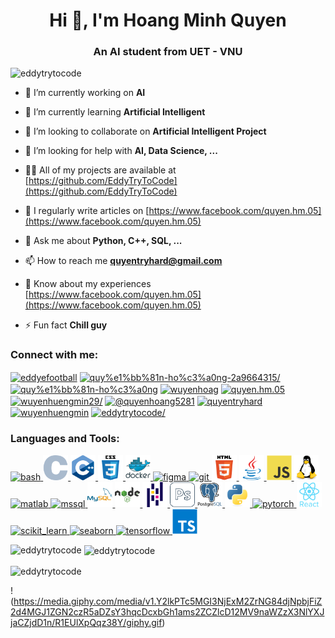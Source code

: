 <h1 align="center">Hi 👋, I'm Hoang Minh Quyen</h1>
<h3 align="center">An AI student from UET - VNU</h3>

<p align="left"> <img src="https://komarev.com/ghpvc/?username=eddytrytocode&label=Profile%20views&color=0e75b6&style=flat" alt="eddytrytocode" /> </p>

- 🔭 I’m currently working on **AI**

- 🌱 I’m currently learning **Artificial Intelligent**

- 👯 I’m looking to collaborate on **Artificial Intelligent Project**

- 🤝 I’m looking for help with **AI, Data Science, ...**

- 👨‍💻 All of my projects are available at [https://github.com/EddyTryToCode](https://github.com/EddyTryToCode)

- 📝 I regularly write articles on [https://www.facebook.com/quyen.hm.05](https://www.facebook.com/quyen.hm.05)

- 💬 Ask me about **Python, C++, SQL, ...**

- 📫 How to reach me **quyentryhard@gmail.com**

- 📄 Know about my experiences [https://www.facebook.com/quyen.hm.05](https://www.facebook.com/quyen.hm.05)

- ⚡ Fun fact **Chill guy**

<h3 align="left">Connect with me:</h3>
<p align="left">
<a href="https://twitter.com/eddyefootball" target="blank"><img align="center" src="https://raw.githubusercontent.com/rahuldkjain/github-profile-readme-generator/master/src/images/icons/Social/twitter.svg" alt="eddyefootball" height="30" width="40" /></a>
<a href="https://linkedin.com/in/quy%e1%bb%81n-ho%c3%a0ng-2a9664315/" target="blank"><img align="center" src="https://raw.githubusercontent.com/rahuldkjain/github-profile-readme-generator/master/src/images/icons/Social/linked-in-alt.svg" alt="quy%e1%bb%81n-ho%c3%a0ng-2a9664315/" height="30" width="40" /></a>
<a href="https://stackoverflow.com/users/quy%e1%bb%81n-ho%c3%a0ng" target="blank"><img align="center" src="https://raw.githubusercontent.com/rahuldkjain/github-profile-readme-generator/master/src/images/icons/Social/stack-overflow.svg" alt="quy%e1%bb%81n-ho%c3%a0ng" height="30" width="40" /></a>
<a href="https://kaggle.com/wuyenhoag" target="blank"><img align="center" src="https://raw.githubusercontent.com/rahuldkjain/github-profile-readme-generator/master/src/images/icons/Social/kaggle.svg" alt="wuyenhoag" height="30" width="40" /></a>
<a href="https://fb.com/quyen.hm.05" target="blank"><img align="center" src="https://raw.githubusercontent.com/rahuldkjain/github-profile-readme-generator/master/src/images/icons/Social/facebook.svg" alt="quyen.hm.05" height="30" width="40" /></a>
<a href="https://instagram.com/wuyenhuengmin29/" target="blank"><img align="center" src="https://raw.githubusercontent.com/rahuldkjain/github-profile-readme-generator/master/src/images/icons/Social/instagram.svg" alt="wuyenhuengmin29/" height="30" width="40" /></a>
<a href="https://www.youtube.com/c/@quyenhoang5281" target="blank"><img align="center" src="https://raw.githubusercontent.com/rahuldkjain/github-profile-readme-generator/master/src/images/icons/Social/youtube.svg" alt="@quyenhoang5281" height="30" width="40" /></a>
<a href="https://www.hackerrank.com/quyentryhard" target="blank"><img align="center" src="https://raw.githubusercontent.com/rahuldkjain/github-profile-readme-generator/master/src/images/icons/Social/hackerrank.svg" alt="quyentryhard" height="30" width="40" /></a>
<a href="https://codeforces.com/profile/wuyenhuengmin" target="blank"><img align="center" src="https://raw.githubusercontent.com/rahuldkjain/github-profile-readme-generator/master/src/images/icons/Social/codeforces.svg" alt="wuyenhuengmin" height="30" width="40" /></a>
<a href="https://www.leetcode.com/eddytrytocode/" target="blank"><img align="center" src="https://raw.githubusercontent.com/rahuldkjain/github-profile-readme-generator/master/src/images/icons/Social/leet-code.svg" alt="eddytrytocode/" height="30" width="40" /></a>
</p>

<h3 align="left">Languages and Tools:</h3>
<p align="left"> <a href="https://www.gnu.org/software/bash/" target="_blank" rel="noreferrer"> <img src="https://www.vectorlogo.zone/logos/gnu_bash/gnu_bash-icon.svg" alt="bash" width="40" height="40"/> </a> <a href="https://www.cprogramming.com/" target="_blank" rel="noreferrer"> <img src="https://raw.githubusercontent.com/devicons/devicon/master/icons/c/c-original.svg" alt="c" width="40" height="40"/> </a> <a href="https://www.w3schools.com/cpp/" target="_blank" rel="noreferrer"> <img src="https://raw.githubusercontent.com/devicons/devicon/master/icons/cplusplus/cplusplus-original.svg" alt="cplusplus" width="40" height="40"/> </a> <a href="https://www.w3schools.com/css/" target="_blank" rel="noreferrer"> <img src="https://raw.githubusercontent.com/devicons/devicon/master/icons/css3/css3-original-wordmark.svg" alt="css3" width="40" height="40"/> </a> <a href="https://www.docker.com/" target="_blank" rel="noreferrer"> <img src="https://raw.githubusercontent.com/devicons/devicon/master/icons/docker/docker-original-wordmark.svg" alt="docker" width="40" height="40"/> </a> <a href="https://www.figma.com/" target="_blank" rel="noreferrer"> <img src="https://www.vectorlogo.zone/logos/figma/figma-icon.svg" alt="figma" width="40" height="40"/> </a> <a href="https://git-scm.com/" target="_blank" rel="noreferrer"> <img src="https://www.vectorlogo.zone/logos/git-scm/git-scm-icon.svg" alt="git" width="40" height="40"/> </a> <a href="https://www.w3.org/html/" target="_blank" rel="noreferrer"> <img src="https://raw.githubusercontent.com/devicons/devicon/master/icons/html5/html5-original-wordmark.svg" alt="html5" width="40" height="40"/> </a> <a href="https://www.java.com" target="_blank" rel="noreferrer"> <img src="https://raw.githubusercontent.com/devicons/devicon/master/icons/java/java-original.svg" alt="java" width="40" height="40"/> </a> <a href="https://developer.mozilla.org/en-US/docs/Web/JavaScript" target="_blank" rel="noreferrer"> <img src="https://raw.githubusercontent.com/devicons/devicon/master/icons/javascript/javascript-original.svg" alt="javascript" width="40" height="40"/> </a> <a href="https://www.linux.org/" target="_blank" rel="noreferrer"> <img src="https://raw.githubusercontent.com/devicons/devicon/master/icons/linux/linux-original.svg" alt="linux" width="40" height="40"/> </a> <a href="https://www.mathworks.com/" target="_blank" rel="noreferrer"> <img src="https://upload.wikimedia.org/wikipedia/commons/2/21/Matlab_Logo.png" alt="matlab" width="40" height="40"/> </a> <a href="https://www.microsoft.com/en-us/sql-server" target="_blank" rel="noreferrer"> <img src="https://www.svgrepo.com/show/303229/microsoft-sql-server-logo.svg" alt="mssql" width="40" height="40"/> </a> <a href="https://www.mysql.com/" target="_blank" rel="noreferrer"> <img src="https://raw.githubusercontent.com/devicons/devicon/master/icons/mysql/mysql-original-wordmark.svg" alt="mysql" width="40" height="40"/> </a> <a href="https://nodejs.org" target="_blank" rel="noreferrer"> <img src="https://raw.githubusercontent.com/devicons/devicon/master/icons/nodejs/nodejs-original-wordmark.svg" alt="nodejs" width="40" height="40"/> </a> <a href="https://pandas.pydata.org/" target="_blank" rel="noreferrer"> <img src="https://raw.githubusercontent.com/devicons/devicon/2ae2a900d2f041da66e950e4d48052658d850630/icons/pandas/pandas-original.svg" alt="pandas" width="40" height="40"/> </a> <a href="https://www.photoshop.com/en" target="_blank" rel="noreferrer"> <img src="https://raw.githubusercontent.com/devicons/devicon/master/icons/photoshop/photoshop-line.svg" alt="photoshop" width="40" height="40"/> </a> <a href="https://www.postgresql.org" target="_blank" rel="noreferrer"> <img src="https://raw.githubusercontent.com/devicons/devicon/master/icons/postgresql/postgresql-original-wordmark.svg" alt="postgresql" width="40" height="40"/> </a> <a href="https://www.python.org" target="_blank" rel="noreferrer"> <img src="https://raw.githubusercontent.com/devicons/devicon/master/icons/python/python-original.svg" alt="python" width="40" height="40"/> </a> <a href="https://pytorch.org/" target="_blank" rel="noreferrer"> <img src="https://www.vectorlogo.zone/logos/pytorch/pytorch-icon.svg" alt="pytorch" width="40" height="40"/> </a> <a href="https://reactjs.org/" target="_blank" rel="noreferrer"> <img src="https://raw.githubusercontent.com/devicons/devicon/master/icons/react/react-original-wordmark.svg" alt="react" width="40" height="40"/> </a> <a href="https://scikit-learn.org/" target="_blank" rel="noreferrer"> <img src="https://upload.wikimedia.org/wikipedia/commons/0/05/Scikit_learn_logo_small.svg" alt="scikit_learn" width="40" height="40"/> </a> <a href="https://seaborn.pydata.org/" target="_blank" rel="noreferrer"> <img src="https://seaborn.pydata.org/_images/logo-mark-lightbg.svg" alt="seaborn" width="40" height="40"/> </a> <a href="https://www.tensorflow.org" target="_blank" rel="noreferrer"> <img src="https://www.vectorlogo.zone/logos/tensorflow/tensorflow-icon.svg" alt="tensorflow" width="40" height="40"/> </a> <a href="https://www.typescriptlang.org/" target="_blank" rel="noreferrer"> <img src="https://raw.githubusercontent.com/devicons/devicon/master/icons/typescript/typescript-original.svg" alt="typescript" width="40" height="40"/> </a> </p>

<p><img align="left" src="https://github-readme-stats.vercel.app/api/top-langs?username=eddytrytocode&show_icons=true&locale=en&layout=compact" alt="eddytrytocode" /></p>

<p>&nbsp;<img align="center" src="https://github-readme-stats.vercel.app/api?username=eddytrytocode&show_icons=true&locale=en" alt="eddytrytocode" /></p>

<p><img align="center" src="https://github-readme-streak-stats.herokuapp.com/?user=eddytrytocode&" alt="eddytrytocode" /></p>

!(https://media.giphy.com/media/v1.Y2lkPTc5MGI3NjExM2ZrNG84djNpbjFiZ2d4MGJ1ZGN2czR5aDZsY3hqcDcxbGh1ams2ZCZlcD12MV9naWZzX3NlYXJjaCZjdD1n/R1EUlXpQqz38Y/giphy.gif)
